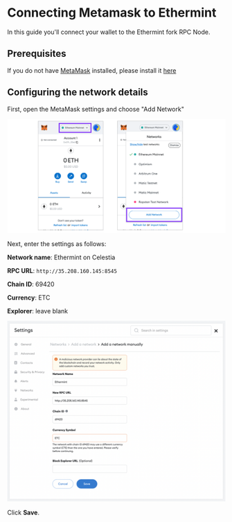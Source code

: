 # Connecting Metamask to Ethermint

In this guide you'll connect your wallet to the Ethermint fork RPC Node.

## Prerequisites

If you do not have [MetaMask](https://metamask.io/) installed, please install it
[here](https://metamask.io/download/)

## Configuring the network details

First, open the MetaMask settings and choose "Add Network"

![Configuring MetaMask](../../static/img/add-ethermint.png)

Next, enter the settings as follows:

__Network name__: Ethermint on Celestia

__RPC URL__: `http://35.208.160.145:8545`

__Chain ID__: 69420

__Currency__: ETC

__Explorer__: leave blank

![MetaMask configuration](../../static/img/configure-ethermint.png)

Click __Save__.
